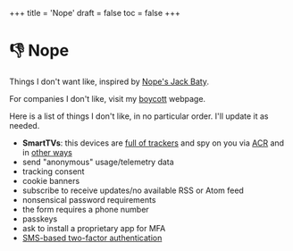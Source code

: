 +++
title = 'Nope'
draft = false
toc = false
+++

# 👎 Nope

Things I don't want like, inspired by [Nope's Jack Baty](https://baty.net/nope/).

For companies I don't like, visit my [boycott](boycott.md) webpage.

Here is a list of things I don't like, in no particular order. I'll update it as needed.

- **SmartTVs**: this devices are [full of trackers](https://arxiv.org/abs/1911.03447) and spy on you via
  [ACR](https://arxiv.org/abs/2409.06203) and in [other ways](https://www.theregister.com/2024/10/09/smart_tv_spy_on_viewers)
- send "anonymous" usage/telemetry data
- tracking consent
- cookie banners
- subscribe to receive updates/no available RSS or Atom feed
- nonsensical password requirements
- the form requires a phone number
- passkeys
- ask to install a proprietary app for MFA
- [SMS-based two-factor authentication](https://www.issms2fasecure.com/)
